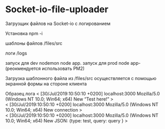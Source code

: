 # Socket-io-file-uploader
Загрузщик   файлов на Socket-io с логированием

Установка npm -i

шаблоны файлов
/files/src

логи 
/logs

запуск для dev nodemon node app.
запуск для prod   node app- (реокмендуется использовать PM2)


Загрузка шаблонного файла из /files/src осуществляется с помощью экранной формы на стороне клиента


Образец лога
 < [30/Jul/2019:10:50:10 +0200] localhost:3000 Mozilla/5.0 (Windows NT 10.0; Win64; x64)  New “Test here!” >  
 < [30/Jul/2019:10:50:10 +0200] localhost:3000 Mozilla/5.0 (Windows NT 10.0; Win64; x64)  New connection >  
< [30/Jul/2019:10:50:10 +0200] localhost:3000 Mozilla/5.0 (Windows NT 10.0; Win64; x64)  New JSON: {type: test,  query: query } >  
